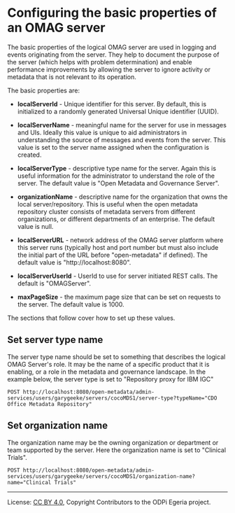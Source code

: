 <!-- SPDX-License-Identifier: CC-BY-4.0 -->
<!-- Copyright Contributors to the ODPi Egeria project. -->

# Configuring the basic properties of an OMAG server

The basic properties of the logical OMAG server are used in logging and events originating
from the server. They help to document the purpose of the server (which helps with problem determination)
and enable performance improvements by allowing the server to ignore activity or
metadata that is not relevant to its operation.

The basic properties are:

* **localServerId** - Unique identifier for this server. By default, this is
  initialized to a randomly generated Universal Unique identifier (UUID).

* **localServerName** - meaningful name for the server for use in messages and UIs. Ideally this value is
  unique to aid administrators in understanding the source of messages and events from the server.
  This value is set to the server name assigned when the configuration is created.

* **localServerType** - descriptive type name for the server.  Again this is useful information for the
  administrator to understand the role of the server. The default value is "Open Metadata and Governance Server".
 
* **organizationName** - descriptive name for the organization that owns the local server/repository.
  This is useful when the open metadata repository cluster consists of metadata servers from different
  organizations, or different departments of an enterprise.  The default value is null.

* **localServerURL** - network address of the OMAG server platform where this server runs
  (typically host and port number but must also include the initial part of the URL before "open-metadata" if defined).
  The default value is "http://localhost:8080".
 
* **localServerUserId** - UserId to use for server initiated REST calls. The default is "OMAGServer".

* **maxPageSize** - the maximum page size that can be set on requests to the server. The default value is 1000.

The sections that follow cover how to set up these values.

## Set server type name

The server type name should be set to something that describes the logical OMAG
Server's role.
It may be the name of a specific product that it is enabling, or a role
in the metadata and governance landscape.
In the example below, the server type is set to "Repository proxy for IBM IGC"

```
POST http://localhost:8080/open-metadata/admin-services/users/garygeeke/servers/cocoMDS1/server-type?typeName="CDO Office Metadata Repository"
```

## Set organization name

The organization name may be the owning organization or department or
team supported by the server.
Here the organization name is set to "Clinical Trials".

```
POST http://localhost:8080/open-metadata/admin-services/users/garygeeke/servers/cocoMDS1/organization-name?name="Clinical Trials"
```


----
License: [CC BY 4.0](https://creativecommons.org/licenses/by/4.0/),
Copyright Contributors to the ODPi Egeria project.